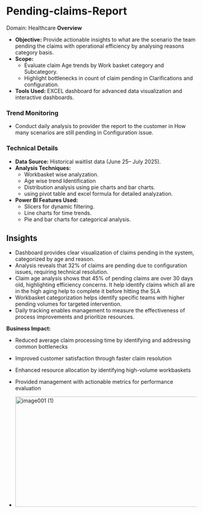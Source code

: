 # Pending-claims-Report
Domain: Healthcare
**Overview**

- **Objective:** Provide actionable insights to what are the scenario the team pending the claims with operational efficiency by analysing reasons category basis.
- **Scope:**
    - Evaluate claim Age trends by Work basket category and Subcategory.
    - Highlight bottlenecks in count of claim pending in Clarifications and configuration.
- **Tools Used:** EXCEL dashboard for advanced data visualization and interactive dashboards.

### **Trend Monitoring**

- Conduct daily analysis to provider the report to the customer in How many scenarios are still pending in Configuration issue.

### **Technical Details**

- **Data Source:** Historical waitlist data (June 25– July 2025).
- **Analysis Techniques:**
    - Workbasket wise analyzation.
    - Age wise trend Identification
    - Distribution analysis using pie charts and bar charts.
    - using pivot table and excel formula for detailed analyzation.
- **Power BI Features Used:**
    - Slicers for dynamic filtering.
    - Line charts for time trends.
    - Pie and bar charts for categorical analysis.

## **Insights**

- Dashboard provides clear visualization of claims pending in the system, categorized by age and reason.
- Analysis reveals that 32% of claims are pending due to configuration issues, requiring technical resolution.
- Claim age analysis shows that 45% of pending claims are over 30 days old, highlighting efficiency concerns. It help identify claims which all are in the high aging help to complete it before hitting the SLA
- Workbasket categorization helps identify specific teams with higher pending volumes for targeted intervention.
- Daily tracking enables management to measure the effectiveness of process improvements and prioritize resources.

**Business Impact:**

- Reduced average claim processing time by identifying and addressing common bottlenecks
- Improved customer satisfaction through faster claim resolution
- Enhanced resource allocation by identifying high-volume workbaskets
- Provided management with actionable metrics for performance evaluation

- <img width="592" height="292" alt="image001 (1)" src="https://github.com/user-attachments/assets/4eb5198a-7c3b-451e-bbaf-0e5cdbf1c11e" />
